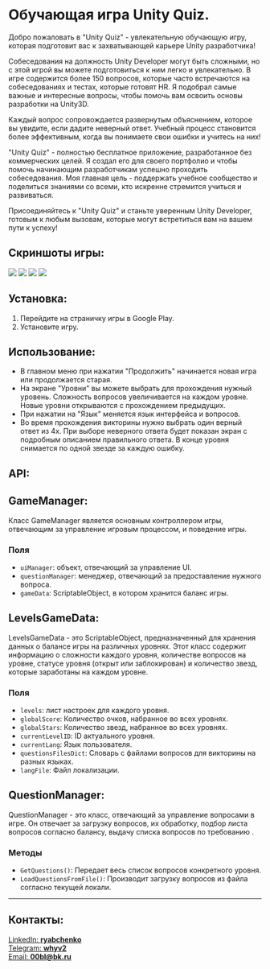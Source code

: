 # Обучающая игра Unity Quiz.
Добро пожаловать в "Unity Quiz" - увлекательную обучающую игру, которая подготовит вас к захватывающей карьере Unity разработчика!

Собеседования на должность Unity Developer могут быть сложными, но с этой игрой
вы можете подготовиться к ним легко и увлекательно. 
В игре содержится более 150 вопросов, которые часто встречаются на собеседованиях 
и тестах, которые готовят HR. Я подобрал самые важные и интересные вопросы, 
чтобы помочь вам освоить основы разработки на Unity3D.

Каждый вопрос сопровождается развернутым объяснением, которое вы увидите, если дадите неверный ответ. 
Учебный процесс становится более эффективным, когда вы понимаете свои ошибки и учитесь на них!

"Unity Quiz" - полностью бесплатное приложение, разработанное без коммерческих целей. 
Я создал его для своего портфолио и чтобы помочь начинающим разработчикам успешно проходить собеседования. 
Моя главная цель - поддержать учебное сообщество и поделиться знаниями со всеми, кто искренне стремится учиться и развиваться.

Присоединяйтесь к "Unity Quiz" и станьте уверенным Unity Developer, готовым к любым вызовам, которые могут встретиться вам на вашем пути к успеху!





## Скриншоты игры:
![](Screenshots/0.jpg)
![](Screenshots/1.jpg)
![](Screenshots/2.jpg)
![](Screenshots/3.jpg)
## Установка:

1. Перейдите на страничку игры в Google Play.
2. Установите игру.

## Использование:

- В главном меню при нажатии "Продолжить" начинается новая игра или продолжается старая.
- На экране "Уровни" вы можете выбрать для прохождения нужный уровень. Сложность вопросов увеличивается на каждом уровне. Новые уровни открываются с прохождением предыдущих.
- При нажатии на "Язык" меняется язык интерфейса и вопросов.
- Во время прохождения викторины нужно выбрать один верный ответ из 4х. При выборе неверного ответа будет показан экран с подробным описанием правильного ответа. В конце уровня снимается по одной звезде за каждую ошибку.

## API:

## GameManager:

Класс GameManager является основным контроллером игры, отвечающим за 
управление игровым процессом, и поведение игры.

### Поля

- `uiManager`: объект, отвечающий за управление UI.
- `questionManager`: менеджер, отвечающий за предоставление нужного вопроса.
- `gameData`: ScriptableObject, в котором хранится баланс игры.


## LevelsGameData:

LevelsGameData - это ScriptableObject, предназначенный для хранения данных о 
балансе игры на различных уровнях. Этот класс содержит информацию о 
сложности каждого уровня, количестве вопросов на уровне, статусе уровня 
(открыт или заблокирован) и количество звезд, которые заработаны на каждом уровне.

### Поля

- `levels`: лист настроек для каждого уровня.
- `globalScore`: Количество очков, набранное во всех уровнях.
- `globalStars`: Количество звезд, набранное во всех уровнях.
- `currentLevelID`: ID актуального уровня.
- `currentLang`: Язык пользователя.
- `questionsFilesDict`: Словарь с файлами вопросов для викторины на разных языках.
- `langFile`: Файл локализации.



## QuestionManager:

QuestionManager - это класс, отвечающий за управление вопросами в игре. 
Он отвечает за загрузку вопросов, их обработку, подбор листа вопросов согласно балансу,
выдачу списка вопросов по требованию .

### Методы

- `GetQuestions()`: Передает весь список вопросов конкретного уровня.
- `LoadQuestionsFromFile()`: Производит загрузку вопросов из файла согласно текущей локали.



___
## Контакты:
[LinkedIn: **ryabchenko**](https://www.linkedin.com/in/ryabchenko)  
[Telegram: **whyv2**](https://t.me/whyv2)    
[Email: **00bl@bk.ru**](mailto:00bl@bk.ru)
